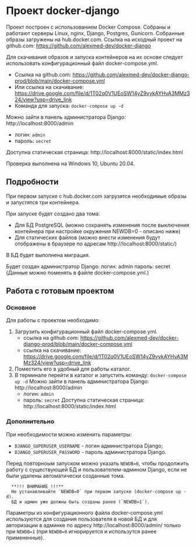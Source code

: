 # Проект docker-django

Проект построен с использованием Docker Compose.
Собраны и работают серверы Linux, nginx, Django, Postgres, Gunicorn.
Собранные образы загружены на hub.docker.com.
Ссылка на исходный проект на github.com: https://github.com/alexmed-dev/docker-django

Для скачивания образов и запуска контейнеров на их основе следует использовать конфигурационный файл docker-compose.yml.

- Ссылка на github.com: https://github.com/alexmed-dev/docker-django-prod/blob/main/docker-compose.yml
- Или ссылка на скачивание: https://drive.google.com/file/d/1T02q0V1UEoSW14yZ9vykAYHvA3MMz324/view?usp=drive_link
- Команда для запуска: `docker-compose up -d`

Можно зайти в панель администратора Django: http://localhost:8000/admin
   - логин: `admin`
   - пароль: `secret`

   Доступна статическая страница: http://localhost:8000/static/index.html

Проверка выполнена на Windows 10, Ubuntu 20.04.

## Подробности

При первом запуске с hub.docker.com загрузятся необходимые образы и запустятся три контейнера.

При запуске будет создано два тома:
- Для БД PostgreSQL (можно сохранять изменения после выключения контейнера при настройке окружения NEWDB=0 - описано ниже)
- Для статических файлов (можно внести изменения будут отображены в браузере по адресам http://localhost:8000/static/)

В БД будет выполнена миграция.

Будет создан администратор Django:
    логин: admin
    пароль: secret
    (Данные можно поменять в файле docker-compose.yml.)


## Работа с готовым проектом

### Основное

Для работы с проектом необходимо:
1. Загрузить конфигурационный файл docker-compose.yml.
   - ссылка на github.com: https://github.com/alexmed-dev/docker-django-prod/blob/main/docker-compose.yml
   - ссылка на скачивание: https://drive.google.com/file/d/1T02q0V1UEoSW14yZ9vykAYHvA3MMz324/view?usp=drive_link
2. Поместить его в удобный для работы каталог.
3. В терминале перейти в каталог и запустить команду: `docker-compose up -d`
   Можно зайти в панель администратора Django: http://localhost:8000/admin
   - логин: `admin`
   - пароль: `secret`
   Доступна статическая страница: http://localhost:8000/static/index.html

### Дополнительно

 При необходимости можно изменить параметры:
   - `DJANGO_SUPERUSER_USERNAME` - логин администратора Django;
   - `DJANGO_SUPERUSER_PASSWORD` - пароль администратора Django.

  Перед повторноым запуском можно указать `NEWDB=0`, чтобы продолжить работу с существующей БД и пользователем-админом Django, если не были удалены автоматически созданные тома.

      **!!! ВНИМАНИЕ !!!**
      Не устанавливайте `NEWDB=0` при первом запуске (docker-compose up -d).
      БД и админ уже должны быть созданы ранее (`NEWDB=1`).

   Параметры из конфигурационного файла docker-compose.yml используются для создания пользователя в новой БД и для авторизации в админке по адресу http://localhost:8000/admin/
   только при `NEWDB=1` (при `NEWDB=0` игнорируется и использутся ранее примененные).


